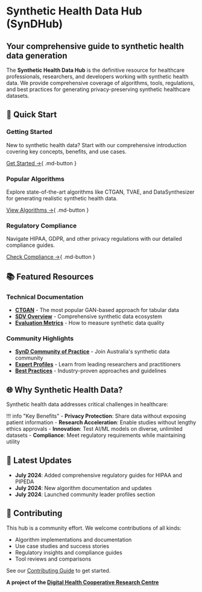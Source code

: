 <div class="hero-section" markdown="1">

# Synthetic Health Data Hub (SynDHub)

## Your comprehensive guide to synthetic health data generation

The **Synthetic Health Data Hub** is the definitive resource for healthcare professionals, researchers, and developers working with synthetic health data. We provide comprehensive coverage of algorithms, tools, regulations, and best practices for generating privacy-preserving synthetic healthcare datasets.

</div>

## 🎯 Quick Start

<div class="grid" markdown="1">

<div class="card" markdown="1">

### Getting Started
New to synthetic health data? Start with our comprehensive introduction covering key concepts, benefits, and use cases.

[Get Started →](resources/getting-started.md){ .md-button }

</div>

<div class="card" markdown="1">

### Popular Algorithms
Explore state-of-the-art algorithms like CTGAN, TVAE, and DataSynthesizer for generating realistic synthetic health data.

[View Algorithms →](technical/algorithms/index.md){ .md-button }

</div>

<div class="card" markdown="1">

### Regulatory Compliance
Navigate HIPAA, GDPR, and other privacy regulations with our detailed compliance guides.

[Check Compliance →](regulatory/index.md){ .md-button }

</div>

</div>

## 📚 Featured Resources

### Technical Documentation

- **[CTGAN](technical/algorithms/ctgan.md)** - The most popular GAN-based approach for tabular data
- **[SDV Overview](technical/algorithms/sdv-overview.md)** - Comprehensive synthetic data ecosystem
- **[Evaluation Metrics](technical/evaluation-metrics.md)** - How to measure synthetic data quality

### Community Highlights

- **[SynD Community of Practice](community/synd-community.md)** - Join Australia's synthetic data community
- **[Expert Profiles](community/leaders/index.md)** - Learn from leading researchers and practitioners
- **[Best Practices](resources/best-practices.md)** - Industry-proven approaches and guidelines

## 🌐 Why Synthetic Health Data?

Synthetic health data addresses critical challenges in healthcare:

!!! info "Key Benefits"
    - **Privacy Protection**: Share data without exposing patient information
    - **Research Acceleration**: Enable studies without lengthy ethics approvals
    - **Innovation**: Test AI/ML models on diverse, unlimited datasets
    - **Compliance**: Meet regulatory requirements while maintaining utility

## 🚀 Latest Updates

- **July 2024**: Added comprehensive regulatory guides for HIPAA and PIPEDA
- **July 2024**: New algorithm documentation and updates
- **July 2024**: Launched community leader profiles section

## 🤝 Contributing

This hub is a community effort. We welcome contributions of all kinds:

- Algorithm implementations and documentation
- Use case studies and success stories
- Regulatory insights and compliance guides
- Tool reviews and comparisons

See our [Contributing Guide](resources/CONTRIBUTING.md) to get started.



<div class="footer-links" markdown="1">

**A project of the [Digital Health Cooperative Research Centre](https://digitalhealthcrc.com)**

</div>